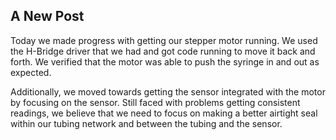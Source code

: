 ## A New Post

Today we made progress with getting our stepper motor running. We used the H-Bridge driver that we had and got code running to move it back and forth. We verified that the motor was able to push the syringe in and out as expected.

Additionally, we moved towards getting the sensor integrated with the motor by focusing on the sensor. Still faced with problems getting consistent readings, we believe that we need to focus on making a better airtight seal within our tubing network and between the tubing and the sensor. 

